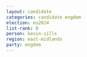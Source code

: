```yaml
---
layout: candidate
categories: candidate engdem
election: eu2014
list-rank: 0
person: kevin-sills
region: east-midlands
party: engdem
---
```

